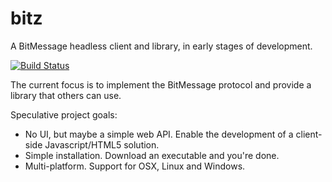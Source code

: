 bitz
====

A BitMessage headless client and library, in early stages of development.

[![Build Status](https://drone.io/github.com/nictuku/bitz/status.png)](https://drone.io/github.com/nictuku/bitz/latest)

The current focus is to implement the BitMessage protocol and provide a library that others can use.

Speculative project goals:
*  No UI, but maybe a simple web API. Enable the development of a client-side Javascript/HTML5 solution.
*  Simple installation. Download an executable and you're done.
*  Multi-platform. Support for OSX, Linux and Windows.
